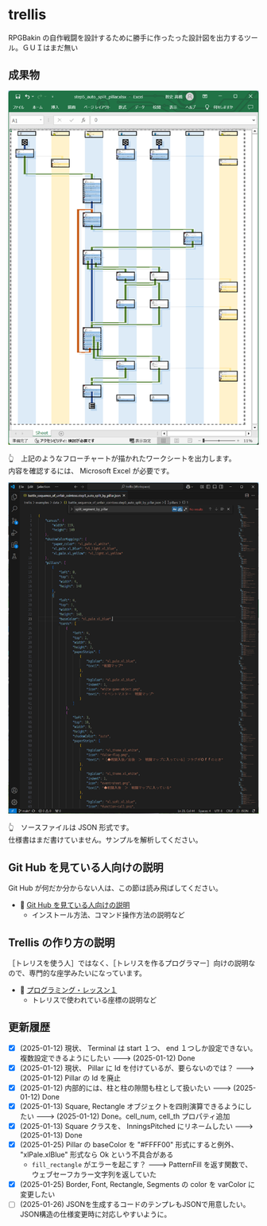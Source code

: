 # trellis

RPGBakin の自作戦闘を設計するために勝手に作ったった設計図を出力するツール。ＧＵＩはまだ無い  


## 成果物

![成果物](./docs/img/[20250113-0140]フローチャート.png)  

👆　上記のようなフローチャートが描かれたワークシートを出力します。  
内容を確認するには、 Microsoft Excel が必要です。  

![ソースファイル](./docs/img/[20250113-0148]ソースファイル.png)  

👆　ソースファイルは JSON 形式です。  
仕様書はまだ書けていません。サンプルを解析してください。  


## Git Hub を見ている人向けの説明

Git Hub が何だか分からない人は、この節は読み飛ばしてください。  

* 📖 [Git Hub を見ている人向けの説明](./docs_dev/from_git_hub.md)
    * インストール方法、コマンド操作方法の説明など


## Trellis の作り方の説明

［トレリスを使う人］ではなく、［トレリスを作るプログラマー］向けの説明なので、専門的な座学みたいになっています。  

* 📖 [プログラミング・レッスン１](./docs/programming_lesson/1/README.md)
    * トレリスで使われている座標の説明など


## 更新履歴

* [x] (2025-01-12) 現状、 Terminal は start １つ、 end １つしか設定できない。複数設定できるようにしたい ---> (2025-01-12) Done
* [x] (2025-01-12) 現状、 Pillar に Id を付けているが、要らないのでは？ ---> (2025-01-12) Pillar の Id を廃止
* [x] (2025-01-12) 内部的には、柱と柱の隙間も柱として扱いたい ---> (2025-01-12) Done
* [x] (2025-01-13) Square, Rectangle オブジェクトを四則演算できるようにしたい ---> (2025-01-12) Done。cell_num, cell_th プロパティ追加
* [x] (2025-01-13) Square クラスを、 InningsPitched にリネームしたい ---> (2025-01-13) Done
* [x] (2025-01-25) Pillar の baseColor を "#FFFF00" 形式にすると例外、 "xlPale.xlBlue" 形式なら Ok という不具合がある
    * `fill_rectangle` がエラーを起こす？ ---> PatternFill を返す関数で、ウェブセーフカラー文字列を返していた
* [x] (2025-01-25) Border, Font, Rectangle, Segments の color を varColor に変更したい
* [ ] (2025-01-26) JSONを生成するコードのテンプレもJSONで用意したい。JSON構造の仕様変更時に対応しやすいように。
